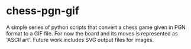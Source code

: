 # chess-pgn-gif
A simple series of python scripts that convert a chess game given in PGN format to a GIF file. For now the board and its moves is represented as 'ASCII art'. Future work includes SVG output files for images. 
